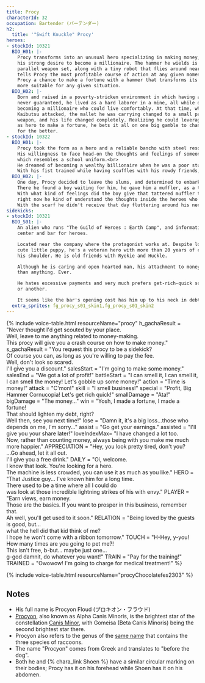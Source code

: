 ```yaml
---
title: Procy
characterId: 32
occupation: Bartender (バーテンダー)
h2:
  title: '"Swift Knuckle" Procy'
heroes:
- stockId: 10321
  BIO_H01: |-
    Procy transforms into an unusual hero specializing in making money, born from
    his strong desire to become a millionaire. The hammer he wields is part of a
    parallel weapon set, along with a tiny robot that flies around nearby. The robot
    tells Procy the most profitable course of action at any given moment, and gives
    Procy a chance to make a fortune with a hammer that transforms its shape to be
    more suitable for any given situation.
  BIO_H02: |-
    Born and raised in a poverty-stricken environment in which having a tomorrow was
    never guaranteed, he lived as a hard laborer in a mine, all while dreaming of
    becoming a millionaire who could live comfortably. At that time, when the
    Kaibutsu attacked, the mallet he was carrying changed to a small parallel
    weapon, and his life changed completely. Realizing he could leverage his power
    as hero to make a fortune, he bets it all on one big gamble to change his life
    for the better.
- stockId: 10322
  BIO_H01: |-
    Procy took the form as a hero and a reliable bancho with steel resolution.<br>
    His willingness to face head-on the thoughts and feelings of someone he has overlooked because of his lack of honesty is reflected in his hero suit, 
    which resembles a school uniform.<br>
    He dreamed of becoming a wealthy billionaire when he was a poor student. While he has yet to achieve it, Procy has started to look beyond it.<br>
    With his fist trained while having scuffles with his rowdy friends, he now takes the lead and uses this strength to protect his friends.<br>
  BIO_H02: |-
    One day, Procy decided to leave the slums, and determined to embark on a journey to earn money.<br>
    There he found a boy waiting for him, he gave him a muffler, as a thanks for saving his life.<br>
    With what kind of feelings did the boy give that tattered muffler to him…
    right now he kind of understand the thoughts inside the heroes who never ask anything in return.<br>
    With the scarf he didn't receive that day fluttering around his neck, Procy rushes to his friends faster than anyone else, his fists ready.
sidekicks:
- stockId: 10321
  BIO_S01: |-
    An alien who runs "The Guild of Heroes : Earth Camp", and information exchange
    center and bar for heroes.

    Located near the company where the protagonist works at. Despite looking like a
    cute little puppy, he's a veteran hero with more than 20 years of career over
    his shoulder. He is old friends with Ryekie and Huckle.

    Although he is caring and open hearted man, his attachment to money is stronger
    than anything. Ever.

    He hates excessive payments and very much prefers get-rich-quick schemes one way
    or another.

    It seems like the bar's opening cost has him up to his neck in debt.
  extra_sprites: fg_procy_s01_skin1,fg_procy_s01_skin2
---
```


{% include voice-table.html resourceName="procy"
h_gachaResult = "Never thought I'd get scouted by your place.<br>Well, leave to me anything related to money-making.<br>This procy will give you a crash course on how to make money."
s_gachaResult = "You request this procy to be a sidekick?<br>Of course you can, as long as you're willing to pay the fee.<br>Well, don't look so scared.<br>I'll give you a discount."
salesStart = "I'm going to make some money."
salesEnd = "We got a lot of profit!"
battleStart = "I can smell it, I can smell it, I can smell the money! Let's gobble up some money!"
action = "Time is money!"
attack = "C'mon!"
skill = "I smell business!"
special = "Profit, Big Hammer Cornucopia! Let's get rich quick!"
smallDamage = "Ata!"
bigDamage = "The money..."
win = "Yosh, I made a fortune, I made a fortune!<br>That should lighten my debt, right?<br>Well then, see you next time!"
lose = "Damn it, it's a big loss...those who depends on me, I'm sorry..."
assist = "Go get your earnings."
assisted = "I'll give you your share later!"
loveIndexMax= "I have changed a lot too.<br>Now, rather than counting money, always being with you make me much more happier."
APPRECIATION = "Hey, you look pretty tired, don't you?<br>...Go ahead, let it all out.<br>I'll give you a free drink."
DAILY = "Oi, welcome.<br>I know that look. You're looking for a hero.<br>The machine is less crowded, you can use it as much as you like."
HERO = "That Justice guy... I've known him for a long time.<br>There used to be a time where all I could do<br>was look at those incredible lightning strikes of his with envy."
PLAYER = "Earn views, earn money.<br>Those are the basics. If you want to prosper in this business, remember that.<br>Ah well, you'll get used to it soon."
RELATION = "Being loved by the guests is good, but…<br>what the hell did that kid think of me?<br>I hope he won't come with a ribbon tomorrow."
TOUCH = "H-Hey, y-you! How many times are you going to pet me?!<br>This isn't free, b-but... maybe just one...<br>g-god damnit, do whatever you want!"
TRAIN = "Pay for the training!"
TRAINED = "Owowow! I'm going to charge for medical treatment!"
%}

{% include voice-table.html resourceName="procyChocolatefes2303"
%}

## Notes

- His full name is Procyon Floud (プロキオン・フラウド)
- [Procyon](https://en.wikipedia.org/wiki/Procyon), also known as Alpha Canis Minoris, is the brightest star of the constellation [Canis Minor](https://en.wikipedia.org/wiki/Canis_Minor), with Gomeisa (Beta Canis Minoris) being the second brightest star there.
- Procyon also refers to the genus of the [same name](https://en.wikipedia.org/wiki/Procyon_(genus)) that contains the three species of raccoons.
- The name "Procyon" comes from Greek and translates to "before the dog".
- Both he and {% chara_link Shoen %} have a similar circular marking on their bodies; Procy has it on his forehead while Shoen has it on his abdomen.
